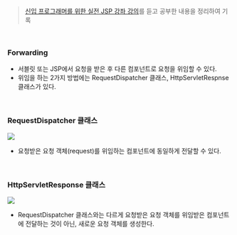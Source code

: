 > [신입 프로그래머를 위한 실전 JSP 강좌 강의](https://www.inflearn.com/course/%EC%8B%A4%EC%A0%84-jsp-%EA%B0%95%EC%A2%8C/dashboard)를 듣고 공부한 내용을 정리하여 기록

<br>

### Forwarding
- 서블릿 또는 JSP에서 요청을 받은 후 다른 컴포넌트로 요청을 위임할 수 있다.
- 위임을 하는 2가지 방법에는 RequestDispatcher 클래스, HttpServletRespnse 클래스가 있다.
<br>

### RequestDispatcher 클래스
![](https://github.com/qlalzl9/TIL/blob/master/Servlet_JSP/img/Forwarding_1.png)
- 요청받은 요청 객체(request)를 위임하는 컴포넌트에 동일하게 전달할 수 있다.
<br>

### HttpServletResponse 클래스
![](https://github.com/qlalzl9/TIL/blob/master/Servlet_JSP/img/Forwarding_2.png)
- RequestDispatcher 클래스와는 다르게 요청받은 요청 객체를 위임받은 컴포넌트에 전달하는 것이 아닌, 새로운 요청 객체를 생성한다.
